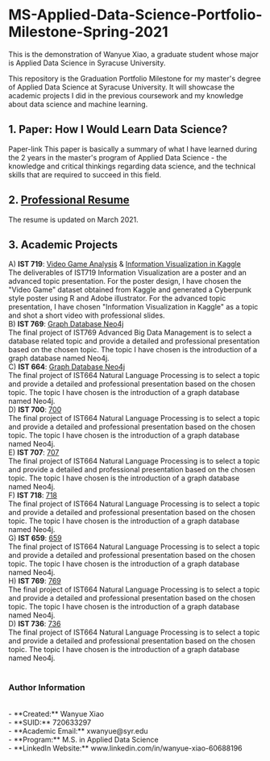 # MS-Applied-Data-Science-Portfolio-Milestone-Spring-2021
This is the demonstration of Wanyue Xiao, a graduate student whose major is Applied Data Science in Syracuse University.

This repository is the Graduation Portfolio Milestone for my master's degree of Applied Data Science at Syracuse University. It will showcase the academic projects I did in the previous coursework and my knowledge about data science and machine learning.

## 1. Paper: How I Would Learn Data Science?
Paper-link
This paper is basically a summary of what I have learned during the 2 years in the master's program of Applied Data Science - the knowledge and critical thinkings regarding data science, and the technical skills that are required to succeed in this field.

## 2. [Professional Resume](./wanyuex.pdf)
The resume is updated on March 2021.

## 3. Academic Projects
A) **IST 719**: [Video Game Analysis](./IST719/719_game_poster.pdf) & [Information Visualization in Kaggle](./IST719/719_advanced_topic_ppt.pptx) 
<br>
The deliverables of IST719 Information Visualization are a poster and an advanced topic presentation. For the poster design, I have chosen the "Video Game" dataset obtained from Kaggle and generated a Cyberpunk style poster using R and Adobe illustrator. For the advanced topic presentation, I have chosen "Information Visualization in Kaggle" as a topic and shot a short video with professional slides. 
<br>
B) **IST 769**: [Graph Database Neo4j](./IST769/xwanyue_whitpaper_Neo4j.pdf) 
<br>
The final project of IST769 Advanced Big Data Management is to select a database related topic and provide a detailed and professional presentation based on the chosen topic. The topic I have chosen is the introduction of a graph database named Neo4j. 
<br>
C) **IST 664**: [Graph Database Neo4j](./IST769/xwanyue_whitpaper_Neo4j.pdf) 
<br>
The final project of IST664 Natural Language Processing is to select a topic and provide a detailed and professional presentation based on the chosen topic. The topic I have chosen is the introduction of a graph database named Neo4j. 
<br>
D) **IST 700**: [700](./IST769/xwanyue_whitpaper_Neo4j.pdf) 
<br>
The final project of IST664 Natural Language Processing is to select a topic and provide a detailed and professional presentation based on the chosen topic. The topic I have chosen is the introduction of a graph database named Neo4j. 
<br>
E) **IST 707**: [707](./IST769/xwanyue_whitpaper_Neo4j.pdf) 
<br>
The final project of IST664 Natural Language Processing is to select a topic and provide a detailed and professional presentation based on the chosen topic. The topic I have chosen is the introduction of a graph database named Neo4j. 
<br>
F) **IST 718**: [718](./IST769/xwanyue_whitpaper_Neo4j.pdf) 
<br>
The final project of IST664 Natural Language Processing is to select a topic and provide a detailed and professional presentation based on the chosen topic. The topic I have chosen is the introduction of a graph database named Neo4j. 
<br>
G) **IST 659**: [659](./IST769/xwanyue_whitpaper_Neo4j.pdf) 
<br>
The final project of IST664 Natural Language Processing is to select a topic and provide a detailed and professional presentation based on the chosen topic. The topic I have chosen is the introduction of a graph database named Neo4j. 
<br>
H) **IST 769**: [769](./IST769/xwanyue_whitpaper_Neo4j.pdf) 
<br>
The final project of IST664 Natural Language Processing is to select a topic and provide a detailed and professional presentation based on the chosen topic. The topic I have chosen is the introduction of a graph database named Neo4j. 
<br>
D) **IST 736**: [736](./IST769/xwanyue_whitpaper_Neo4j.pdf) 
<br>
The final project of IST664 Natural Language Processing is to select a topic and provide a detailed and professional presentation based on the chosen topic. The topic I have chosen is the introduction of a graph database named Neo4j. 
<br>
<br>
### Author Information ###
<br>
- **Created:** Wanyue Xiao<br>
- **SUID:** 720633297<br>
- **Academic Email:** xwanyue@syr.edu<br>
- **Program:** M.S. in Applied Data Science<br>
- **LinkedIn Website:** www.linkedin.com/in/wanyue-xiao-60688196
